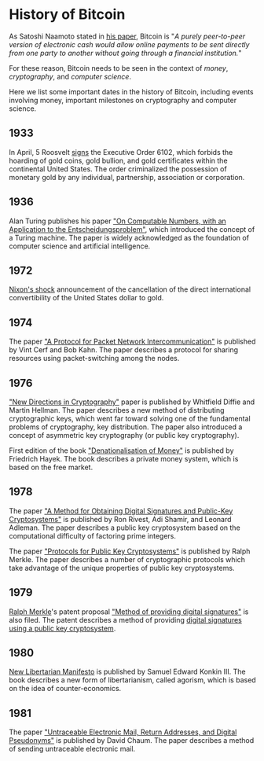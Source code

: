 # History of Bitcoin

As Satoshi Naamoto stated in [his paper](https://bitcoin.org/bitcoin.pdf), Bitcoin is "_A purely peer-to-peer version of electronic cash would allow online payments to be sent directly from one party to another without going through a financial institution._"

For these reason, Bitcoin needs to be seen in the context of *money*, *cryptography*, and *computer science*.

Here we list some important dates in the history of Bitcoin, including events involving money, important milestones on cryptography and computer science.

## 1933
In April, 5 Roosvelt [signs](https://en.wikipedia.org/wiki/Executive_Order_6102) the Executive Order 6102, which forbids the hoarding of gold coins, gold bullion, and gold certificates within the continental United States. The order criminalized the possession of monetary gold by any individual, partnership, association or corporation.

## 1936
Alan Turing publishes his paper ["On Computable Numbers, with an Application to the Entscheidungsproblem"](https://www.cs.virginia.edu/~robins/Turing_Paper_1936.pdf), which introduced the concept of a Turing machine. The paper is widely acknowledged as the foundation of computer science and artificial intelligence.

## 1972
[Nixon's shock](https://en.wikipedia.org/wiki/Nixon_shock) announcement of the cancellation of the direct international convertibility of the United States dollar to gold.

## 1974
The paper ["A Protocol for Packet Network Intercommunication"](https://ieeexplore.ieee.org/document/1092259) is published by Vint Cerf and Bob Kahn. The paper describes a protocol for sharing resources using packet-switching among the nodes.

## 1976
["New Directions in Cryptography"](https://www-ee.stanford.edu/~hellman/publications/24.pdf) paper is published by Whitfield Diffie and Martin Hellman. The paper describes a new method of distributing cryptographic keys, which went far toward solving one of the fundamental problems of cryptography, key distribution.
The paper also introduced a concept of asymmetric key cryptography (or public key cryptography).

First edition of the book ["Denationalisation of Money"](https://mises.org/library/denationalisation-money-argument-refined) is published by Friedrich Hayek. The book describes a private money system, which is based on the free market.

## 1978
The paper ["A Method for Obtaining Digital Signatures and Public-Key Cryptosystems"](https://en.wikipedia.org/wiki/RSA_(cryptosystem)) is published by Ron Rivest, Adi Shamir, and Leonard Adleman. The paper describes a public key cryptosystem based on the computational difficulty of factoring prime integers.

The paper ["Protocols for Public Key Cryptosystems"](http://www.ralphmerkle.com/papers/Protocols.pdf) is published by Ralph Merkle. The paper describes a number of cryptographic protocols which take advantage of the unique properties of public key cryptosystems.

## 1979
[Ralph Merkle](https://ralphmerkle.com/)'s patent proposal ["Method of providing digital signatures"](https://patents.google.com/patent/US4309569) is also filed. The patent describes a method of providing [digital signatures using a public key cryptosystem](https://en.wikipedia.org/wiki/Merkle_tree).

## 1980
[New Libertarian Manifesto](https://theanarchistlibrary.org/library/samuel-edward-konkin-iii-new-libertarian-manifesto) is published by Samuel Edward Konkin III. The book describes a new form of libertarianism, called agorism, which is based on the idea of counter-economics.

## 1981
The paper ["Untraceable Electronic Mail, Return Addresses, and Digital Pseudonyms"](https://nakamotoinstitute.org/static/docs/untraceable-electronic-mail.pdf) is published by David Chaum. The paper describes a method of sending untraceable electronic mail.


